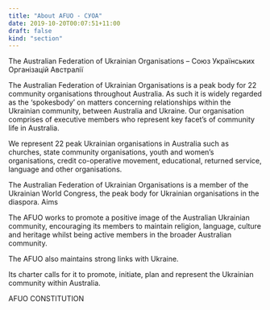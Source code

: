 ```yaml
---
title: "About AFUO - СУОА"
date: 2019-10-20T00:07:51+11:00
draft: false
kind: "section"
---
```


The Australian Federation of Ukrainian Organisations – Союз Українських Організацій Австралії

The Australian Federation of Ukrainian Organisations is a peak body for 22 community organisations throughout Australia. As such it is widely regarded as the ‘spokesbody’ on matters concerning relationships within the Ukrainian community, between Australia and Ukraine. Our organisation comprises of executive members who represent key facet’s of community life in Australia.

We represent 22 peak Ukrainian organisations in Australia such as churches, state community organisations, youth and women’s organisations, credit co-operative movement, educational, returned service, language and other organisations.

The Australian Federation of Ukrainian Organisations is a member of the Ukrainian World Congress, the peak body for Ukrainian organisations in the diaspora.
Aims

The AFUO works to promote a positive image of the Australian Ukrainian community, encouraging its members to maintain religion, language, culture and heritage whilst being active members in the broader Australian community.

The AFUO also maintains strong links with Ukraine.

Its charter calls for it to promote, initiate, plan and represent the Ukrainian community within Australia.

AFUO CONSTITUTION
